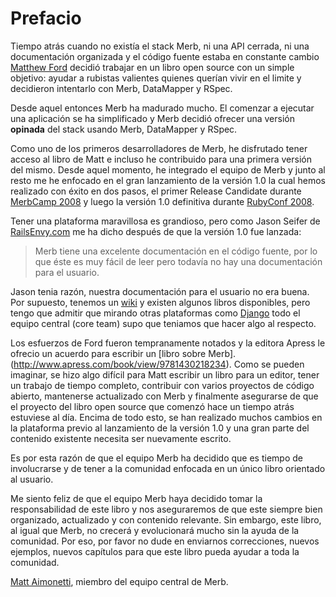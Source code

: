 # Prefacio

Tiempo atrás cuando no existía el stack Merb, ni una API cerrada, ni una documentación organizada y el código fuente estaba en constante cambio [Matthew Ford](http://github.com/deimos1986) decidió trabajar en un libro open source con un simple objetivo: ayudar a rubistas valientes quienes querían vivir en el limite y decidieron intentarlo con Merb, DataMapper y RSpec.

Desde aquel entonces Merb ha madurado mucho. El comenzar a ejecutar una aplicación se ha simplificado y Merb decidió ofrecer una versión **opinada** del stack usando Merb, DataMapper y RSpec.

Como uno de los primeros desarrolladores de Merb, he disfrutado tener acceso al libro de Matt e incluso he contribuido para una primera versión del mismo. Desde aquel momento, he integrado el equipo de Merb y junto al resto me he enfocado en el gran lanzamiento de la versión 1.0 la cual hemos realizado con éxito en dos pasos, el primer Release Candidate durante [MerbCamp 2008](http://merbcamp.com) y luego la versión 1.0 definitiva durante [RubyConf 2008](http://rubyconf.org).

Tener una plataforma maravillosa es grandioso, pero como Jason Seifer de [RailsEnvy.com](http://railsenvy.com) me ha dicho después de que la versión 1.0 fue lanzada:

> Merb tiene una excelente documentación en el código fuente, por lo que éste es muy fácil de leer pero todavía no hay una documentación para el usuario.

Jason tenia razón, nuestra documentación para el usuario no era buena. Por supuesto, tenemos un [wiki](http://wiki.merbivore.com) y existen algunos libros disponibles, pero tengo que admitir que mirando otras plataformas como [Django](http://www.djangobook.com/) todo el equipo central (core team) supo que teniamos que hacer algo al respecto.

Los esfuerzos de Ford fueron tempranamente notados y la editora Apress le ofrecio un acuerdo para escribir un [libro sobre Merb].(http://www.apress.com/book/view/9781430218234). Como se pueden imaginar, se hizo algo difícil para Matt escribir un libro para un editor, tener un trabajo de tiempo completo, contribuir con varios proyectos de código abierto, mantenerse actualizado con Merb y finalmente asegurarse de que el proyecto del libro open source que comenzó hace un tiempo atrás estuviese al día. Encima de todo esto, se han realizado muchos cambios en la plataforma previo al lanzamiento de la versión 1.0 y una gran parte del contenido existente necesita ser nuevamente escrito.

Es por esta razón de que el equipo Merb ha decidido que es tiempo de involucrarse y de tener a la comunidad enfocada en un único libro orientado al usuario.

Me siento feliz de que el equipo Merb haya decidido tomar la responsabilidad de este libro y nos aseguraremos de que este siempre bien organizado, actualizado y con contenido relevante. Sin embargo, este libro, al igual que Merb, no crecerá y evolucionará mucho sin la ayuda de la comunidad. Por eso, por favor no dude en enviarnos correcciones, nuevos ejemplos, nuevos capítulos para que este libro pueda ayudar a toda la comunidad.

[Matt Aimonetti](http://merbist.com), miembro del equipo central de Merb.
